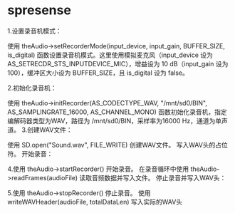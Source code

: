 # spresense
1.设置录音机模式：

使用 theAudio->setRecorderMode(input_device, input_gain, BUFFER_SIZE, is_digital) 函数设置录音机模式。这里使用模拟麦克风（input_device 设为 AS_SETRECDR_STS_INPUTDEVICE_MIC），增益设为 10 dB（input_gain 设为 100），缓冲区大小设为 BUFFER_SIZE，且 is_digital 设为 false。

2.初始化录音机：

使用 theAudio->initRecorder(AS_CODECTYPE_WAV, "/mnt/sd0/BIN", AS_SAMPLINGRATE_16000, AS_CHANNEL_MONO) 函数初始化录音机，指定编解码器类型为WAV，路径为 /mnt/sd0/BIN，采样率为16000 Hz，通道为单声道。
3.创建WAV文件：

使用 SD.open("Sound.wav", FILE_WRITE) 创建WAV文件。
写入WAV头的占位符。
开始录音：

4.使用 theAudio->startRecorder() 开始录音。
在录音循环中使用 theAudio->readFrames(audioFile) 读取音频数据并写入文件。
停止录音并写入WAV头：

5.使用 theAudio->stopRecorder() 停止录音。
使用 writeWAVHeader(audioFile, totalDataLen) 写入实际的WAV头
